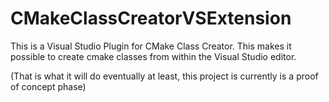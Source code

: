# CMakeClassCreatorVSExtension
This is a Visual Studio Plugin for CMake Class Creator. This makes it possible to create cmake classes from within the Visual Studio editor.

(That is what it will do eventually at least, this project is currently is a proof of concept phase)
